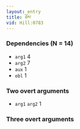 ```yaml
---
layout: entry
title: ཐོས་
vid: Hill:0783
---
```

### Dependencies (N = 14)
* `arg1` 4
* `arg2` 7
* `aux` 1
* `obl` 1


### Two overt arguments
* `arg1` `arg2` 1


### Three overt arguments
